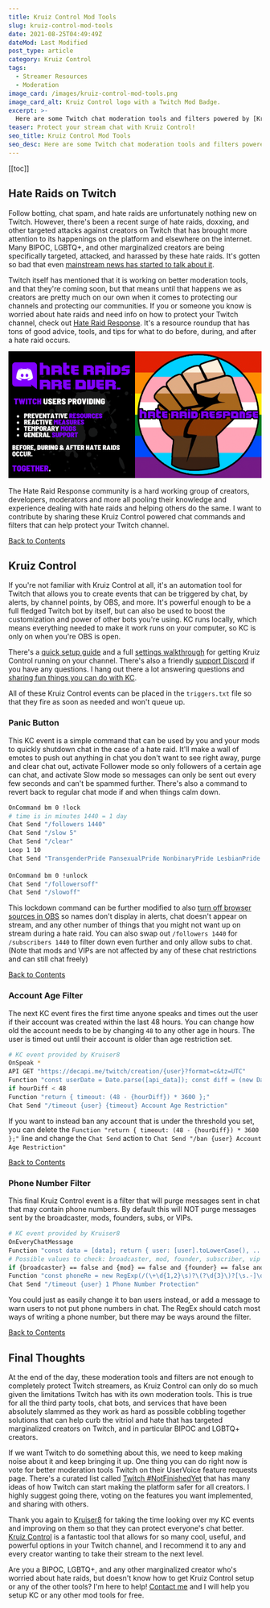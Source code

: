 ```yaml
---
title: Kruiz Control Mod Tools
slug: kruiz-control-mod-tools
date: 2021-08-25T04:49:49Z
dateMod: Last Modified
post_type: article
category: Kruiz Control
tags:
  - Streamer Resources
  - Moderation
image_card: /images/kruiz-control-mod-tools.png
image_card_alt: Kruiz Control logo with a Twitch Mod Badge.
excerpt: >-
  Here are some Twitch chat moderation tools and filters powered by [Kruiz Control](https://github.com/Kruiser8/Kruiz-Control) to protect your channel. Thank you [Kruiser8](https://twitter.com/kruiser8) for looking over my ideas for these KC events, writing and improving on them, as well as letting me share these with others.
teaser: Protect your stream chat with Kruiz Control!
seo_title: Kruiz Control Mod Tools
seo_desc: Here are some Twitch chat moderation tools and filters powered by Kruiz Control to protect your channel.
---
```

<a name="toc" class="mb-0"></a>

[[toc]]

## Hate Raids on Twitch

Follow botting, chat spam, and hate raids are unfortunately nothing new on Twitch. However, there's been a recent surge of hate raids, doxxing, and other targeted attacks against creators on Twitch that has brought more attention to its happenings on the platform and elsewhere on the internet. Many BIPOC, LGBTQ+, and other marginalized creators are being specifically targeted, attacked, and harassed by these hate raids. It's gotten so bad that even [mainstream news has started to talk about it](https://www.washingtonpost.com/video-games/2021/08/25/twitch-hate-raids-streamers-discord-cybersecurity/).

Twitch itself has mentioned that it is working on better moderation tools, and that they're coming soon, but that means until that happens we as creators are pretty much on our own when it comes to protecting our channels and protecting our communities. If you or someone you know is worried about hate raids and need info on how to protect your Twitch channel, check out [Hate Raid Response](https://hateraidresponse.carrd.co/). It's a resource roundup that has tons of good advice, tools, and tips for what to do before, during, and after a hate raid occurs.

[![Hate raid response. Hate raids are over. Twitch users providing preventative resources, reactive measures, temporary mods, and general support. Before, during, and after hate raids occur. Together.](/images/hate-raid-response-splash.png)](https://hateraidresponse.carrd.co/)

The Hate Raid Response community is a hard working group of creators, developers, moderators and more all pooling their knowledge and experience dealing with hate raids and helping others do the same. I want to contribute by sharing these Kruiz Control powered chat commands and filters that can help protect your Twitch channel.

[Back to Contents](#toc)

## Kruiz Control

If you're not familiar with Kruiz Control at all, it's an automation tool for Twitch that allows you to create events that can be triggered by chat, by alerts, by channel points, by OBS, and more. It's powerful enough to be a full fledged Twitch bot by itself, but can also be used to boost the customization and power of other bots you're using. KC runs locally, which means everything needed to make it work runs on your computer, so KC is only on when you're OBS is open.

There's a [quick setup guide](https://github.com/Kruiser8/Kruiz-Control#setup-guide) and a full [settings walkthrough](https://github.com/Kruiser8/Kruiz-Control/blob/master/settings/Settings.md#kruiz-control-settings) for getting Kruiz Control running on your channel. There's also a friendly [support Discord](https://discord.gg/wU3ZK3Q) if you have any questions. I hang out there a lot answering questions and [sharing fun things you can do with KC](https://fatsackfails.com/category/kruiz-control/).

All of these Kruiz Control events can be placed in the `triggers.txt` file so that they fire as soon as needed and won't queue up.

### Panic Button

This KC event is a simple command that can be used by you and your mods to quickly shutdown chat in the case of a hate raid. It'll make a wall of emotes to push out anything in chat you don't want to see right away, purge and clear chat out, activate Follower mode so only followers of a certain age can chat, and activate Slow mode so messages can only be sent out every few seconds and can't be spammed further. There's also a command to revert back to regular chat mode if and when things calm down.

```bash
OnCommand bm 0 !lock
# time is in minutes 1440 = 1 day
Chat Send "/followers 1440"
Chat Send "/slow 5"
Chat Send "/clear"
Loop 1 10
Chat Send "TransgenderPride PansexualPride NonbinaryPride LesbianPride IntersexPride GenderFluidPride GayPride BisexualPride AsexualPride TwitchUnity TransgenderPride PansexualPride NonbinaryPride LesbianPride IntersexPride GenderFluidPride GayPride BisexualPride AsexualPride TwitchUnity TransgenderPride PansexualPride NonbinaryPride LesbianPride IntersexPride GenderFluidPride GayPride BisexualPride AsexualPride TwitchUnity TransgenderPride PansexualPride NonbinaryPride LesbianPride IntersexPride"

OnCommand bm 0 !unlock
Chat Send "/followersoff"
Chat Send "/slowoff"
```

This lockdown command can be further modified to also [turn off browser sources in OBS](https://github.com/Kruiser8/Kruiz-Control/blob/master/js/Documentation.md#obs-scenesource) so names don't display in alerts, chat doesn't appear on stream, and any other number of things that you might not want up on stream during a hate raid. You can also swap out `/followers 1440` for `/subscribers 1440` to filter down even further and only allow subs to chat. (Note that mods and VIPs are not affected by any of these chat restrictions and can still chat freely)

[Back to Contents](#toc)

### Account Age Filter

The next KC event fires the first time anyone speaks and times out the user if their account was created within the last 48 hours. You can change how old the account needs to be by changing `48` to any other age in hours. The user is timed out until their account is older than age restriction set.

```bash
# KC event provided by Kruiser8
OnSpeak *
API GET "https://decapi.me/twitch/creation/{user}?format=c&tz=UTC"
Function "const userDate = Date.parse([api_data]); const diff = (new Date().getTime() - userDate) / 3600000; return { hourDiff: Math.abs(Math.round(diff)) };"
if hourDiff < 48
Function "return { timeout: (48 - {hourDiff}) * 3600 };"
Chat Send "/timeout {user} {timeout} Account Age Restriction"
```

If you want to instead ban any account that is under the threshold you set, you can delete the `Function "return { timeout: (48 - {hourDiff}) * 3600 };"` line and change the `Chat Send` action to `Chat Send "/ban {user} Account Age Restriction"`

[Back to Contents](#toc)

### Phone Number Filter

This final Kruiz Control event is a filter that will purge messages sent in chat that may contain phone numbers. By default this will NOT purge messages sent by the broadcaster, mods, founders, subs, or VIPs.

```bash
# KC event provided by Kruiser8
OnEveryChatMessage
Function "const data = [data]; return { user: [user].toLowerCase(), ...data.flags };"
# Possible values to check: broadcaster, mod, founder, subscriber, vip
if {broadcaster} == false and {mod} == false and {founder} == false and {subscriber} == false and {vip} = false
Function "const phoneRe = new RegExp(/(\+\d{1,2}\s)?\(?\d{3}\)?[\s.-]\d{3}[\s.-]\d{4}/, 'gi'); const result = [message].match(phoneRe); return { continue: !!result }"
Chat Send "/timeout {user} 1 Phone Number Protection"
```

You could just as easily change it to ban users instead, or add a message to warn users to not put phone numbers in chat. The RegEx should catch most ways of writing a phone number, but there may be ways around the filter.

[Back to Contents](#toc)

## Final Thoughts

At the end of the day, these moderation tools and filters are not enough to completely protect Twitch streamers, as Kruiz Control can only do so much given the limitations Twitch has with its own moderation tools. This is true for all the third party tools, chat bots, and services that have been absolutely slammed as they work as hard as possible cobbling together solutions that can help curb the vitriol and hate that has targeted marginalized creators on Twitch, and in particular BIPOC and LGBTQ+ creators.

If we want Twitch to do something about this, we need to keep making noise about it and keep bringing it up. One thing you can do right now is vote for better moderation tools Twitch on their UserVoice feature requests page. There's a curated list called [Twitch #NotFinishedYet](https://twitchnotfinishedyet.carrd.co/) that has many ideas of how Twitch can start making the platform safer for all creators. I highly suggest going there, voting on the features you want implemented, and sharing with others.

Thank you again to [Kruiser8](https://twitch.tv/kruiser8) for taking the time looking over my KC events and improving on them so that they can protect everyone's chat better. [Kruiz Control](https://github.com/Kruiser8/Kruiz-Control) is a fantastic tool that allows for so many cool, useful, and powerful options in your Twitch channel, and I recommend it to any and every creator wanting to take their stream to the next level.

Are you a BIPOC, LGBTQ+, and any other marginalized creator who's worried about hate raids, but doesn't know how to get Kruiz Control setup or any of the other tools? I'm here to help! [Contact me](/contact) and I will help you setup KC or any other mod tools for free.
